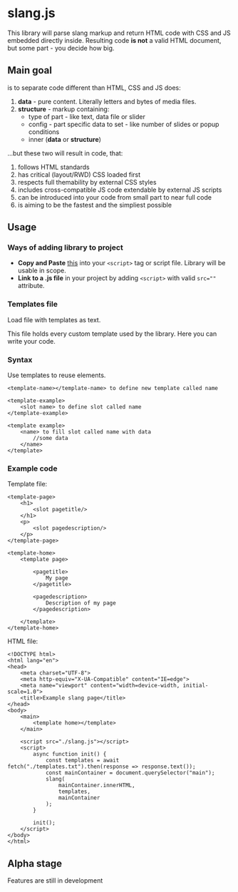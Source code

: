 # slang.js

This library will parse slang markup and return HTML code with CSS and JS embedded directly inside. Resulting code **is not** a valid HTML document, but some part - you decide how big.

## Main goal

is to separate code different than HTML, CSS and JS does:

1. **data** - pure content. Literally letters and bytes of media files.
2. **structure** - markup containing: 
    - type of part - like text, data file or slider
    - config - part specific data to set - like number of slides or popup conditions
    - inner (**data** or **structure**)

...but these two will result in code, that:
1. follows HTML standards
2. has critical (layout/RWD) CSS loaded first
3. respects full themability by external CSS styles
4. includes cross-compatible JS code extendable by external JS scripts
5. can be introduced into your code from small part to near full code
6. is aiming to be the fastest and the simpliest possible

## Usage

### Ways of adding library to project

- **Copy and Paste** [this](https://raw.githubusercontent.com/grezisek/grezisek-libraries/main/slang/slang.js) into your `<script>` tag or script file. Library will be usable in scope.
- **Link to a .js file** in your project by adding `<script>` with valid `src=""` attribute.

### Templates file

Load file with templates as text.

This file holds every custom template used by the library. Here you can write your code.

### Syntax

Use templates to reuse elements.

```
<template-name></template-name> to define new template called name

<template-example>
    <slot name> to define slot called name
</template-example>

<template example>
    <name> to fill slot called name with data
        //some data 
    </name>
</template>
```

### Example code

Template file:

```
<template-page>
    <h1>
        <slot pagetitle/>
    </h1>
    <p>
        <slot pagedescription/>
    </p>
</template-page>

<template-home>
    <template page>
    
        <pagetitle>
            My page
        </pagetitle>
        
        <pagedescription>
            Description of my page
        </pagedescription>
        
    </template>
</template-home>
```

HTML file:

```
<!DOCTYPE html>
<html lang="en">
<head>
    <meta charset="UTF-8">
    <meta http-equiv="X-UA-Compatible" content="IE=edge">
    <meta name="viewport" content="width=device-width, initial-scale=1.0">
    <title>Example slang page</title>
</head>
<body>
    <main>
        <template home></template>
    </main>

    <script src="./slang.js"></script>
    <script>
        async function init() {
            const templates = await fetch("./templates.txt").then(response => response.text());
            const mainContainer = document.querySelector("main");
            slang(
                mainContainer.innerHTML,
                templates,
                mainContainer
            );
        }

        init();
    </script>
</body>
</html>
```

## Alpha stage

Features are still in development
